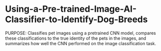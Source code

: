 # Using-a-Pre-trained-Image-AI-Classifier-to-Identify-Dog-Breeds

PURPOSE: Classifies pet images using a pretrained CNN model, compares these classifications to the true identity of the pets in the images, and summarizes how well the CNN performed on the image classification task.

